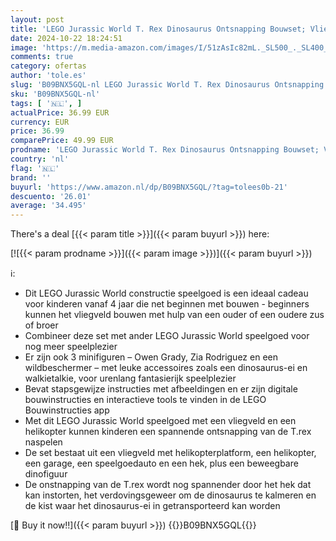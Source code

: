 ```yaml
---
layout: post
title: 'LEGO Jurassic World T. Rex Dinosaurus Ontsnapping Bouwset; Vliegveld Bouwpakket voor Kinderen Vanaf 4 Jaar met Speelgoed Auto en Minifiguren  Cadeau voor Jongens en Meisjes 76944'
date: 2024-10-22 18:24:51
image: 'https://m.media-amazon.com/images/I/51zAsIc82mL._SL500_._SL400_.jpg'
comments: true
category: ofertas
author: 'tole.es'
slug: 'B09BNX5GQL-nl LEGO Jurassic World T. Rex Dinosaurus Ontsnapping Bouwset;...'
sku: 'B09BNX5GQL-nl'
tags: [ '🇳🇱', ]
actualPrice: 36.99 EUR
currency: EUR
price: 36.99
comparePrice: 49.99 EUR
prodname: 'LEGO Jurassic World T. Rex Dinosaurus Ontsnapping Bouwset; Vliegveld Bouwpakket voor Kinderen Vanaf 4 Jaar met Speelgoed Auto en Minifiguren  Cadeau voor Jongens en Meisjes 76944'
country: 'nl'
flag: '🇳🇱'
brand: ''
buyurl: 'https://www.amazon.nl/dp/B09BNX5GQL/?tag=tolees0b-21'
descuento: '26.01'
average: '34.495'
---
```


There's a deal [{{< param title >}}]({{< param buyurl >}})  here:

[![{{< param prodname >}}]({{< param image >}})]({{< param buyurl >}})

ℹ️:

- Dit LEGO Jurassic World constructie speelgoed is een ideaal cadeau voor kinderen vanaf 4 jaar die net beginnen met bouwen - beginners kunnen het vliegveld bouwen met hulp van een ouder of een oudere zus of broer
- Combineer deze set met ander LEGO Jurassic World speelgoed voor nog meer speelplezier
- Er zijn ook 3 minifiguren – Owen Grady, Zia Rodriguez en een wildbeschermer – met leuke accessoires zoals een dinosaurus-ei en walkietalkie, voor urenlang fantasierijk speelplezier
- Bevat stapsgewijze instructies met afbeeldingen en er zijn digitale bouwinstructies en interactieve tools te vinden in de LEGO Bouwinstructies app
- Met dit LEGO Jurassic World speelgoed met een vliegveld en een helikopter kunnen kinderen een spannende ontsnapping van de T.rex naspelen
- De set bestaat uit een vliegveld met helikopterplatform, een helikopter, een garage, een speelgoedauto en een hek, plus een beweegbare dinofiguur
- De onstnapping van de T.rex wordt nog spannender door het hek dat kan instorten, het verdovingsgeweer om de dinosaurus te kalmeren en de kist waar het dinosaurus-ei in getransporteerd kan worden

[🛒 Buy it now!!]({{< param buyurl >}})
{{<world>}}B09BNX5GQL{{</world>}}
